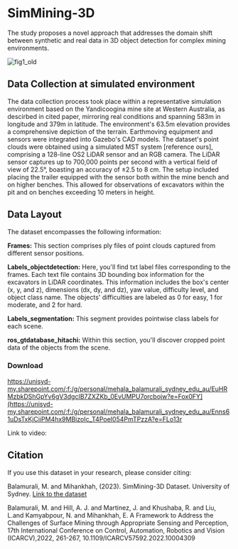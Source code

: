 # SimMining-3D
The study proposes a novel approach that addresses the domain shift between synthetic and real data in 3D object detection for complex mining environments. 

![fig1_old](https://github.com/MehalaBala/SimMining_3D/assets/141080983/42679d13-30f4-4b25-80ed-a73bb4e5b9b7)


## Data Collection at simulated environment

The data collection process took place within a representative simulation environment based on the Yandicoogina mine site at Western Australia, as descirbed in cited paper, mirroring real conditions and spanning 583m in longitude and 379m in latitude. The environment's 63.5m elevation provides a comprehensive depiction of the terrain. Earthmoving equipment and sensors were integrated into Gazebo's CAD models.
The dataset's point clouds were obtained using a simulated MST system [reference ours], comprising a 128-line OS2 LiDAR sensor and an RGB camera. The LiDAR sensor captures up to 700,000 points per second with a vertical field of view of 22.5°, boasting an accuracy of ±2.5 to 8 cm. 
The setup included placing the trailer equipped with the sensor both within the mine bench and on higher benches. This allowed for observations of excavators within the pit and on benches exceeding 10 meters in height.

## Data Layout
The dataset encompasses the following information:

**Frames:** This section comprises ply files of point clouds captured from different sensor positions.

**Labels_objectdetection:** Here, you'll find txt label files corresponding to the frames. Each text file contains 3D bounding box information for the excavators in LiDAR coordinates. This information includes the box's center (x, y, and z), dimensions (dx, dy, and dz), yaw value, difficulty level, and object class name. The objects' difficulties are labeled as 0 for easy, 1 for moderate, and 2 for hard.

**Labels_segmentation:** This segment provides pointwise class labels for each scene.

**ros_gtdatabase_hitachi:** Within this section, you'll discover cropped point data of the objects from the scene.

### Download
https://unisyd-my.sharepoint.com/:f:/g/personal/mehala_balamurali_sydney_edu_au/EuHRMzbkDShGpYv6gV3dgcIB7ZXZKb_0EvUMPU7orcbojw?e=Fox0FY](https://unisyd-my.sharepoint.com/:f:/g/personal/mehala_balamurali_sydney_edu_au/Enns61uDsTxKjCiiPM4hx9MBizoIc_T4PoeI054PmTPzzA?e=FLo13r

Link to video: 


## Citation
If you use this dataset in your research, please consider citing:

Balamurali, M. and Mihankhah, (2023). SimMining-3D Dataset. University of Sydney. [Link to the dataset]([https://unisyd-my.sharepoint.com/:f:/g/personal/mehala_balamurali_sydney_edu_au/EuHRMzbkDShGpYv6gV3dgcIB7ZXZKb_0EvUMPU7orcbojw?e=Fox0FY](https://unisyd-my.sharepoint.com/:f:/g/personal/mehala_balamurali_sydney_edu_au/Enns61uDsTxKjCiiPM4hx9MBizoIc_T4PoeI054PmTPzzA?e=FLo13r))

Balamurali, M. and Hill, A. J. and Martinez, J. and Khushaba, R. and Liu, L.and Kamyabpour, N. and Mihankhah, E. A Framework to Address the Challenges of Surface Mining through Appropriate Sensing and Perception, 17th International Conference on Control, Automation, Robotics and Vision (ICARCV),2022, 261-267, 10.1109/ICARCV57592.2022.10004309

